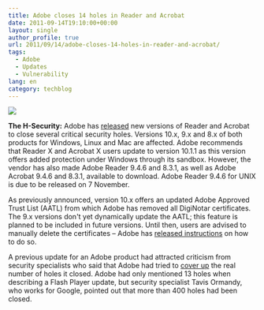 ```yaml
---
title: Adobe closes 14 holes in Reader and Acrobat
date: 2011-09-14T19:10:00+00:00
layout: single
author_profile: true
url: 2011/09/14/adobe-closes-14-holes-in-reader-and-acrobat/
tags:
  - Adobe
  - Updates
  - Vulnerability
lang: en
category: techblog
---
```

<div dir="ltr" trbidi="on">
  <div>
    <a href="http://3.bp.blogspot.com/-F4_ay5ffOfo/TnD1D2rbb1I/AAAAAAAAECA/O5YhTKeGyo0/s1600/adobe_logo200.jpeg" imageanchor="1"><img border="0" src="http://3.bp.blogspot.com/-F4_ay5ffOfo/TnD1D2rbb1I/AAAAAAAAECA/O5YhTKeGyo0/s1600/adobe_logo200.jpeg" /></a>
  </div>
  
  <p>
    <b>The H-Security:</b> Adobe has <a href="https://www.adobe.com/support/security/bulletins/apsb11-24.html">released</a> new versions of Reader and Acrobat to close several critical security holes. Versions 10.x, 9.x and 8.x of both products for Windows, Linux and Mac are affected. Adobe recommends that Reader X and Acrobat X users update to version 10.1.1 as this version offers added protection under Windows through its sandbox. However, the vendor has also made Adobe Reader 9.4.6 and 8.3.1, as well as Adobe Acrobat 9.4.6 and 8.3.1, available to download. Adobe Reader 9.4.6 for UNIX is due to be released on 7 November.
  </p>
  
  <p>
    As previously announced, version 10.x offers an updated Adobe Approved Trust List (AATL) from which Adobe has removed all DigiNotar certificates. The 9.x versions don't yet dynamically update the AATL; this feature is planned to be included in future versions. Until then, users are advised to manually delete the certificates – Adobe has <a href="http://blogs.adobe.com/security/2011/09/diginotarremovalaatl.html">released instructions</a> on how to do so.
  </p>
  
  <p>
    A previous update for an Adobe product had attracted criticism from security specialists who said that Adobe had tried to <a href="http://www.h-online.com/news/item/Adobe-explains-Flash-Player-hole-count-differences-1324432.html">cover up</a> the real number of holes it closed. Adobe had only mentioned 13 holes when describing a Flash Player update, but security specialist Tavis Ormandy, who works for Google, pointed out that more than 400 holes had been closed.</div>